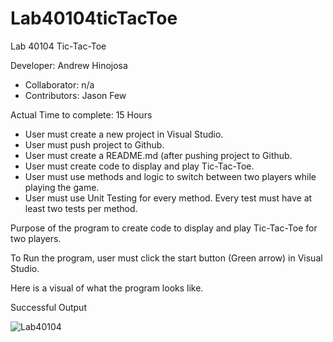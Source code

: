 # Lab40104ticTacToe

Lab 40104 Tic-Tac-Toe

Developer: Andrew Hinojosa

* Collaborator: n/a
* Contributors: Jason Few

Actual Time to complete: 15 Hours

* User must create a new project in Visual Studio. 
* User must push project to Github.
* User must create a README.md (after pushing project to Github.
* User must create code to display and play Tic-Tac-Toe.
* User must use methods and logic to switch between two players while playing the game.
* User must use Unit Testing for every method. Every test must have at least two tests per method.

Purpose of the program to create code to display and play Tic-Tac-Toe for two players.

To Run the program, user must click the start button (Green arrow) in Visual Studio.

Here is a visual of what the program looks like.

Successful Output

![Lab40104](C:\Users\drews\codefellows\401\Lab40104ticTacToe\Lab40104Visual.PNG)